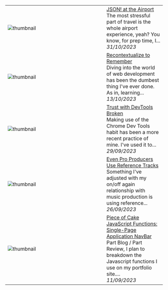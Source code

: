 
<table>
        <tr>
            <td width="300px"><img src="https://res.cloudinary.com/practicaldev/image/fetch/s--MI6QsqXp--/c_imagga_scale,f_auto,fl_progressive,h_420,q_auto,w_1000/https://dev-to-uploads.s3.amazonaws.com/uploads/articles/ygaa8hn1whmmtf3s5dlr.jpg" alt="thumbnail"></td>
            <td>
                <a href="https://dev.to/commdao/json-at-the-airport-18gf">JSON! at the Airport</a>
                <div>The most stressful part of travel is the whole airport experience, yeah?  You know, for prep time, I...</div>
                <div><i>31/10/2023</i></div>
            </td>
        </tr>
        <tr>
            <td width="300px"><img src="https://res.cloudinary.com/practicaldev/image/fetch/s--LqcbaY9U--/c_imagga_scale,f_auto,fl_progressive,h_420,q_66,w_1000/https://dev-to-uploads.s3.amazonaws.com/uploads/articles/riw7bu1x9vlcorzioq99.gif" alt="thumbnail"></td>
            <td>
                <a href="https://dev.to/commdao/recontextualize-to-remember-167h">Recontextualize to Remember</a>
                <div>Diving into the world of web development has been the dumbest thing I&#39;ve ever done.  As in, learning...</div>
                <div><i>13/10/2023</i></div>
            </td>
        </tr>
        <tr>
            <td width="300px"><img src="https://res.cloudinary.com/practicaldev/image/fetch/s--OgVlFPAH--/c_imagga_scale,f_auto,fl_progressive,h_420,q_auto,w_1000/https://dev-to-uploads.s3.amazonaws.com/uploads/articles/xhtt5dibf9g2nefvv7yu.png" alt="thumbnail"></td>
            <td>
                <a href="https://dev.to/commdao/trust-with-devtools-broken-4b2l">Trust with DevTools Broken</a>
                <div>Making use of the Chrome Dev Tools habit has been a more recent practice of mine. I&#39;ve used it to...</div>
                <div><i>29/09/2023</i></div>
            </td>
        </tr>
        <tr>
            <td width="300px"><img src="https://res.cloudinary.com/practicaldev/image/fetch/s--xa3_LJrI--/c_imagga_scale,f_auto,fl_progressive,h_420,q_auto,w_1000/https://dev-to-uploads.s3.amazonaws.com/uploads/articles/uyq46qjgeqz4aprdftcb.png" alt="thumbnail"></td>
            <td>
                <a href="https://dev.to/commdao/even-pro-producers-use-reference-tracks-1pb8">Even Pro Producers Use Reference Tracks</a>
                <div>Something I&#39;ve adjusted with my on/off again relationship with music production is using reference...</div>
                <div><i>26/09/2023</i></div>
            </td>
        </tr>
        <tr>
            <td width="300px"><img src="https://res.cloudinary.com/practicaldev/image/fetch/s--06XksHRE--/c_imagga_scale,f_auto,fl_progressive,h_420,q_auto,w_1000/https://dev-to-uploads.s3.amazonaws.com/uploads/articles/956xzknf63ukvh3vdhm9.jpg" alt="thumbnail"></td>
            <td>
                <a href="https://dev.to/commdao/piece-of-cake-javascript-functions-single-page-application-navbar-6bj">Piece of Cake JavaScript Functions: Single-Page Application NavBar</a>
                <div>Part Blog / Part Review, I plan to breakdown the Javascript functions I use on my portfolio site....</div>
                <div><i>11/09/2023</i></div>
            </td>
        </tr>
</table>
